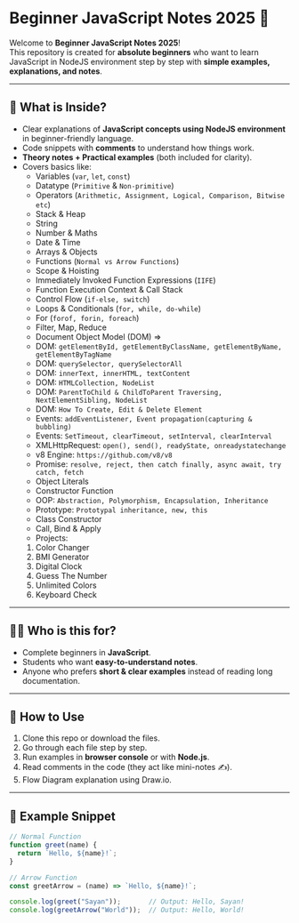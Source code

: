 # Beginner JavaScript Notes 2025 📘

Welcome to **Beginner JavaScript Notes 2025**!  
This repository is created for **absolute beginners** who want to learn JavaScript in NodeJS environment step by step with **simple examples, explanations, and notes**.  

---

## 📌 What is Inside?
- Clear explanations of **JavaScript concepts using NodeJS environment** in beginner-friendly language.  
- Code snippets with **comments** to understand how things work.  
- **Theory notes + Practical examples** (both included for clarity).  
- Covers basics like:
  - Variables (`var`, `let`, `const`)
  - Datatype (`Primitive` & `Non-primitive`)
  - Operators (`Arithmetic, Assignment, Logical, Comparison, Bitwise etc`)
  - Stack & Heap
  - String 
  - Number & Maths
  - Date & Time
  - Arrays & Objects
  - Functions (`Normal vs Arrow Functions`)
  - Scope & Hoisting
  - Immediately Invoked Function Expressions (`IIFE`)
  - Function Execution Context & Call Stack
  - Control Flow (`if-else, switch`)
  - Loops & Conditionals (`for, while, do-while`)
  - For (`forof, forin, foreach`)
  - Filter, Map, Reduce
  - Document Object Model (DOM) =>
  - DOM: `getElementById, getElementByClassName, getElementByName, getElementByTagName`
  - DOM: `querySelector, querySelectorAll`
  - DOM: `innerText, innerHTML, textContent`
  - DOM: `HTMLCollection, NodeList`
  - DOM: `ParentToChild & ChildToParent Traversing, NextElementSibling, NodeList`
  - DOM: `How To Create, Edit & Delete Element`
  - Events: `addEventListener, Event propagation(capturing & bubbling)`
  - Events: `SetTimeout, clearTimeout, setInterval, clearInterval`
  - XMLHttpRequest: `open(), send(), readyState, onreadystatechange`
  - v8 Engine: `https://github.com/v8/v8`
  - Promise: `resolve, reject, then catch finally, async await, try catch, fetch`
  - Object Literals
  - Constructor Function
  - OOP: `Abstraction, Polymorphism, Encapsulation, Inheritance`
  - Prototype: `Prototypal inheritance, new, this`
  - Class Constructor
  - Call, Bind & Apply
  - Projects:
  1. Color Changer
  2. BMI Generator
  3. Digital Clock
  4. Guess The Number
  5. Unlimited Colors
  6. Keyboard Check

---

## 🧑‍🎓 Who is this for?
- Complete beginners in **JavaScript**.
- Students who want **easy-to-understand notes**.
- Anyone who prefers **short & clear examples** instead of reading long documentation.

---

## 🚀 How to Use
1. Clone this repo or download the files.
2. Go through each file step by step.
3. Run examples in **browser console** or with **Node.js**.
4. Read comments in the code (they act like mini-notes ✍️).
5. Flow Diagram explanation using Draw.io.

---

## 📝 Example Snippet

```javascript
// Normal Function
function greet(name) {
  return `Hello, ${name}!`;
}

// Arrow Function
const greetArrow = (name) => `Hello, ${name}!`;

console.log(greet("Sayan"));       // Output: Hello, Sayan!
console.log(greetArrow("World"));  // Output: Hello, World!
